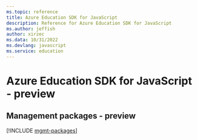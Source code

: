 ```yaml
---
ms.topic: reference
title: Azure Education SDK for JavaScript
description: Reference for Azure Education SDK for JavaScript
ms.author: jeffish
author: xirzec
ms.data: 10/31/2022
ms.devlang: javascript
ms.service: education
---
```

# Azure Education SDK for JavaScript - preview

## Management packages - preview
[!INCLUDE [mgmt-packages](education-mgmt-index.md)]